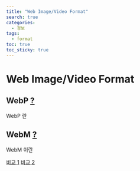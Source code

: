 ```yaml
---
title: "Web Image/Video Format"
search: true
categories: 
  - 정보
tags: 
  - format
toc: true
toc_sticky: true
---
```

# Web Image/Video Format  

## WebP  [?](https://ko.wikipedia.org/wiki/WebP)
WebP 란


## WebM  [?](https://ko.wikipedia.org/wiki/WebM)
WebM 이란

[비교 1](https://corydowdy.com/blog/apng-vs-webp-vs-gif)
[비교 2](https://kr.bandisoft.com/honeycam/help/file_format/)
<!--stackedit_data:
eyJoaXN0b3J5IjpbOTA3MjU5OTg2XX0=
-->